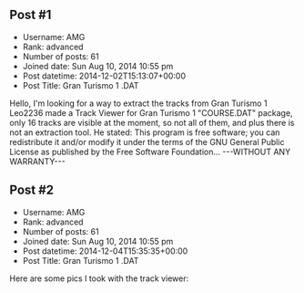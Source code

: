 ## Post #1
- Username: AMG
- Rank: advanced
- Number of posts: 61
- Joined date: Sun Aug 10, 2014 10:55 pm
- Post datetime: 2014-12-02T15:13:07+00:00
- Post Title: Gran Turismo 1 .DAT

Hello,
I'm looking for a way to extract the tracks from Gran Turismo 1
Leo2236 made a Track Viewer for Gran Turismo 1 "COURSE.DAT" package, only 16 tracks are visible at the moment, so not all of them, and plus there is not an extraction tool.
He stated:
This program is free software; you can redistribute it and/or modify it under the terms
 of the GNU General Public License as published by the Free Software Foundation... 
 ---WITHOUT ANY WARRANTY---
## Post #2
- Username: AMG
- Rank: advanced
- Number of posts: 61
- Joined date: Sun Aug 10, 2014 10:55 pm
- Post datetime: 2014-12-04T15:35:35+00:00
- Post Title: Gran Turismo 1 .DAT

Here are some pics I took with the track viewer:

[](http://upload.vstanced.com/image/Hxt) [](http://upload.vstanced.com/image/HxM)
